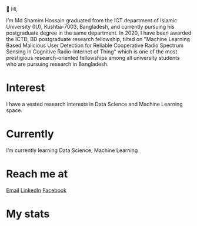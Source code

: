 👋 Hi,

I’m Md Shamim Hossain graduated from the ICT department of Islamic University (IU), Kushtia-7003, Bangladesh, and currently pursuing his postgraduate degree in the same department. In 2020, I have been awarded the ICTD, BD postgraduate research fellowship, tilted on "Machine Learning Based Malicious User Detection for Reliable Cooperative Radio Spectrum Sensing in Cognitive Radio-Internet of Thing" which is one of the most prestigious research-oriented fellowships among all university students who are pursuing research in Bangladesh.
# Interest
I have a vested research interests in Data Science and Machine Learning space.
# Currently
I’m currently learning Data Science, Machine Learning

# Reach me at
[Email](shamim.ice.iu@gmail.com)
[LinkedIn](https://www.linkedin.com/in/shamim-ice/)
[Facebook](https://www.facebook.com/shamim.ice.iu/)

# My stats

<!---
shamim-ice/shamim-ice is a ✨ special ✨ repository because its `README.md` (this file) appears on your GitHub profile.
You can click the Preview link to take a look at your changes.
--->
